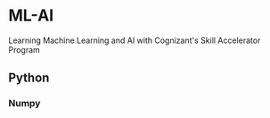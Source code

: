 # ML-AI

Learning Machine Learning and AI with Cognizant's Skill Accelerator Program

## Python

### Numpy

